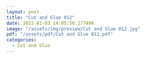 ```yaml
---
layout: post
title: "Cut and Glue 012"
date: 2022-01-03 14:05:50.177498
image: "/assets/img/preview/Cut and Glue 012.jpg"
pdf: "/assets/pdf/Cut and Glue 012.pdf"
categories:
  - Cut and Glue 
---
```

